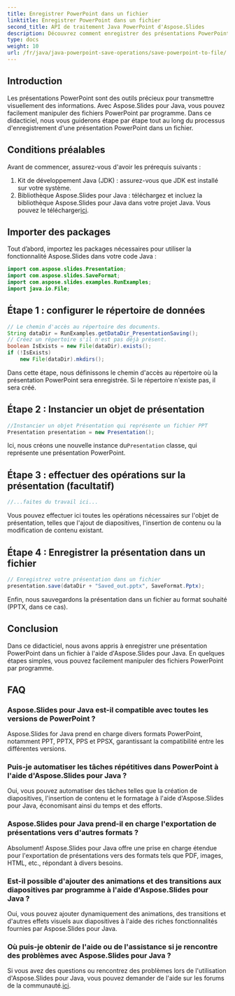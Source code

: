 ```yaml
---
title: Enregistrer PowerPoint dans un fichier
linktitle: Enregistrer PowerPoint dans un fichier
second_title: API de traitement Java PowerPoint d'Aspose.Slides
description: Découvrez comment enregistrer des présentations PowerPoint dans des fichiers par programmation à l'aide d'Aspose.Slides pour Java. Suivez notre guide pour une manipulation PowerPoint efficace.
type: docs
weight: 10
url: /fr/java/java-powerpoint-save-operations/save-powerpoint-to-file/
---
```

## Introduction
Les présentations PowerPoint sont des outils précieux pour transmettre visuellement des informations. Avec Aspose.Slides pour Java, vous pouvez facilement manipuler des fichiers PowerPoint par programme. Dans ce didacticiel, nous vous guiderons étape par étape tout au long du processus d'enregistrement d'une présentation PowerPoint dans un fichier.
## Conditions préalables
Avant de commencer, assurez-vous d'avoir les prérequis suivants :
1. Kit de développement Java (JDK) : assurez-vous que JDK est installé sur votre système.
2.  Bibliothèque Aspose.Slides pour Java : téléchargez et incluez la bibliothèque Aspose.Slides pour Java dans votre projet Java. Vous pouvez le télécharger[ici](https://releases.aspose.com/slides/java/).

## Importer des packages
Tout d’abord, importez les packages nécessaires pour utiliser la fonctionnalité Aspose.Slides dans votre code Java :
```java
import com.aspose.slides.Presentation;
import com.aspose.slides.SaveFormat;
import com.aspose.slides.examples.RunExamples;
import java.io.File;
```
## Étape 1 : configurer le répertoire de données
```java
// Le chemin d'accès au répertoire des documents.
String dataDir = RunExamples.getDataDir_PresentationSaving();
// Créez un répertoire s'il n'est pas déjà présent.
boolean IsExists = new File(dataDir).exists();
if (!IsExists)
    new File(dataDir).mkdirs();
```
Dans cette étape, nous définissons le chemin d'accès au répertoire où la présentation PowerPoint sera enregistrée. Si le répertoire n'existe pas, il sera créé.
## Étape 2 : Instancier un objet de présentation
```java
//Instancier un objet Présentation qui représente un fichier PPT
Presentation presentation = new Presentation();
```
 Ici, nous créons une nouvelle instance du`Presentation` classe, qui représente une présentation PowerPoint.
## Étape 3 : effectuer des opérations sur la présentation (facultatif)
```java
//...faites du travail ici...
```
Vous pouvez effectuer ici toutes les opérations nécessaires sur l'objet de présentation, telles que l'ajout de diapositives, l'insertion de contenu ou la modification de contenu existant.
## Étape 4 : Enregistrer la présentation dans un fichier
```java
// Enregistrez votre présentation dans un fichier
presentation.save(dataDir + "Saved_out.pptx", SaveFormat.Pptx);
```
Enfin, nous sauvegardons la présentation dans un fichier au format souhaité (PPTX, dans ce cas).

## Conclusion
Dans ce didacticiel, nous avons appris à enregistrer une présentation PowerPoint dans un fichier à l'aide d'Aspose.Slides pour Java. En quelques étapes simples, vous pouvez facilement manipuler des fichiers PowerPoint par programme.

## FAQ
### Aspose.Slides pour Java est-il compatible avec toutes les versions de PowerPoint ?
Aspose.Slides for Java prend en charge divers formats PowerPoint, notamment PPT, PPTX, PPS et PPSX, garantissant la compatibilité entre les différentes versions.
### Puis-je automatiser les tâches répétitives dans PowerPoint à l'aide d'Aspose.Slides pour Java ?
Oui, vous pouvez automatiser des tâches telles que la création de diapositives, l'insertion de contenu et le formatage à l'aide d'Aspose.Slides pour Java, économisant ainsi du temps et des efforts.
### Aspose.Slides pour Java prend-il en charge l'exportation de présentations vers d'autres formats ?
Absolument! Aspose.Slides pour Java offre une prise en charge étendue pour l'exportation de présentations vers des formats tels que PDF, images, HTML, etc., répondant à divers besoins.
### Est-il possible d'ajouter des animations et des transitions aux diapositives par programme à l'aide d'Aspose.Slides pour Java ?
Oui, vous pouvez ajouter dynamiquement des animations, des transitions et d'autres effets visuels aux diapositives à l'aide des riches fonctionnalités fournies par Aspose.Slides pour Java.
### Où puis-je obtenir de l'aide ou de l'assistance si je rencontre des problèmes avec Aspose.Slides pour Java ?
 Si vous avez des questions ou rencontrez des problèmes lors de l'utilisation d'Aspose.Slides pour Java, vous pouvez demander de l'aide sur les forums de la communauté.[ici](https://forum.aspose.com/c/slides/11).